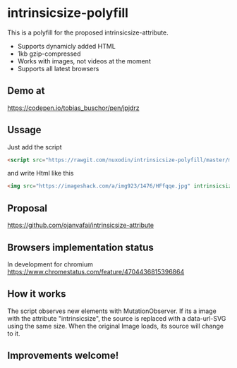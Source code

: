 # intrinsicsize-polyfill
This is a polyfill for the proposed intrinsicsize-attribute.
- Supports dynamicly added HTML
- 1kb gzip-compressed
- Works with images, not videos at the moment
- Supports all latest browsers

## Demo at
https://codepen.io/tobias_buschor/pen/jpjdrz

## Ussage
Just add the script

```html
<script src="https://rawgit.com/nuxodin/intrinsicsize-polyfill/master/min.js"></script>  
```

and write Html like this  
```html
<img src="https://imageshack.com/a/img923/1476/HFfqqe.jpg" intrinsicsize="1920x1281" style="width:100%">  
```

## Proposal
https://github.com/ojanvafai/intrinsicsize-attribute  

## Browsers implementation status
In development for chromium
https://www.chromestatus.com/feature/4704436815396864

## How it works
The script observes new elements with MutationObserver.
If its a image with the attribute "intrinsicsize", the source is replaced with a data-url-SVG using the same size.
When the original Image loads, its source will change to it.

## Improvements welcome!
